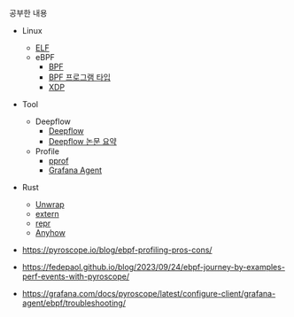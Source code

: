 

공부한 내용
- Linux
  - [ELF](https://github.com/rlaisqls/TIL/blob/main/OS/linux/ELF.md)
  - eBPF
    - [BPF](https://github.com/rlaisqls/TIL/blob/main/OS/linux/BPF/BPF.md)
    - [BPF 프로그램 타입](https://github.com/rlaisqls/TIL/blob/main/OS/linux/BPF/BPF%E2%80%85%ED%94%84%EB%A1%9C%EA%B7%B8%EB%9E%A8%E2%80%85%ED%83%80%EC%9E%85.md)
    - [XDP](https://github.com/rlaisqls/TIL/blob/main/OS/linux/BPF/XDP.md)
- Tool
  - Deepflow
    - [Deepflow](https://github.com/rlaisqls/TIL/blob/main/DevOps/Monitoring/DeepFlow.md)
    - [Deepflow 논문 요약](https://github.com/rlaisqls/TIL/blob/main/DevOps/Monitoring/DeepFlow%E2%80%85%EB%85%BC%EB%AC%B8%E2%80%85%EC%9A%94%EC%95%BD.md)
  - Profile
    - [pprof](https://github.com/rlaisqls/TIL/blob/main/%EC%96%B8%EC%96%B4/Go/pprof.md)
    - [Grafana Agent](https://github.com/rlaisqls/TIL/blob/main/DevOps/Monitoring/grafana/Granafa%E2%80%85agent.md)
- Rust
  - [Unwrap](https://github.com/rlaisqls/TIL/blob/main/%EC%BD%94%EB%93%9C/%EC%96%B8%EC%96%B4/Rust/%EB%A9%94%EB%AA%A8%EB%A6%AC%20%EC%B0%B8%EC%A1%B0/Unwrap.md)
  - [extern](https://github.com/rlaisqls/TIL/blob/main/%EC%BD%94%EB%93%9C/%EC%96%B8%EC%96%B4/Rust/extern.md)
  - [repr](https://github.com/rlaisqls/TIL/blob/main/%EC%BD%94%EB%93%9C/%EC%96%B8%EC%96%B4/Rust/repr.md)
  - [Anyhow](https://github.com/rlaisqls/TIL/blob/main/%EC%BD%94%EB%93%9C/%EC%96%B8%EC%96%B4/Rust/%EC%98%88%EC%99%B8%EC%B2%98%EB%A6%AC/Anyhow.md)

- https://pyroscope.io/blog/ebpf-profiling-pros-cons/
- https://fedepaol.github.io/blog/2023/09/24/ebpf-journey-by-examples-perf-events-with-pyroscope/
- https://grafana.com/docs/pyroscope/latest/configure-client/grafana-agent/ebpf/troubleshooting/
